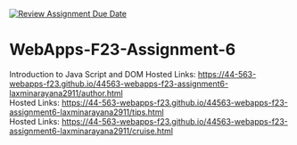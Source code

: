 [![Review Assignment Due Date](https://classroom.github.com/assets/deadline-readme-button-24ddc0f5d75046c5622901739e7c5dd533143b0c8e959d652212380cedb1ea36.svg)](https://classroom.github.com/a/b9NC0g7h)
# WebApps-F23-Assignment-6
Introduction to Java Script and DOM
Hosted Links:
https://44-563-webapps-f23.github.io/44563-webapps-f23-assignment6-laxminarayana2911/author.html
<br>
Hosted Links:
https://44-563-webapps-f23.github.io/44563-webapps-f23-assignment6-laxminarayana2911/tips.html
<br>
Hosted Links:
https://44-563-webapps-f23.github.io/44563-webapps-f23-assignment6-laxminarayana2911/cruise.html
